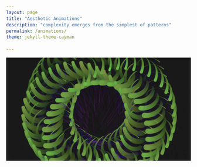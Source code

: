 ```yaml
---
layout: page
title: "Aesthetic Animations"
description: "complexity emerges from the simplest of patterns"
permalink: /animations/
theme: jekyll-theme-cayman

---
```

![Image](/docs/assets/1.png)
